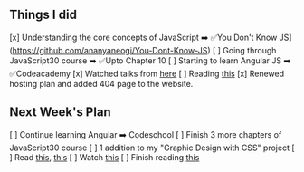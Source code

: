 ## Things I did

[x] Understanding the core concepts of JavaScript ➡️  ✅You Don't Know JS](https://github.com/ananyaneogi/You-Dont-Know-JS)
[ ] Going through JavaScript30 course ➡️    ✅Upto Chapter 10
[ ] Starting to learn Angular JS ➡️    ✅Codeacademy
[x] Watched talks from [here](https://www.youtube.com/channel/UCpIBwBITpXelDgDwe-16zWA)
[ ] Reading [this](https://resilientwebdesign.com/)
[x] Renewed hosting plan and added 404 page to the website.

## Next Week's Plan

[ ] Continue learning Angular ➡️  Codeschool
[ ] Finish 3 more chapters of JavaScript30 course
[ ] 1 addition to my "Graphic Design with CSS" project
[ ] Read [this](https://css-tricks.com/debugging-tips-tricks/), [this](https://stripe.com/blog/connect-front-end-experience)
[ ] Watch [this](https://www.youtube.com/watch?v=7vUs5yOuv-o)
[ ] Finish reading [this](https://resilientwebdesign.com/)
